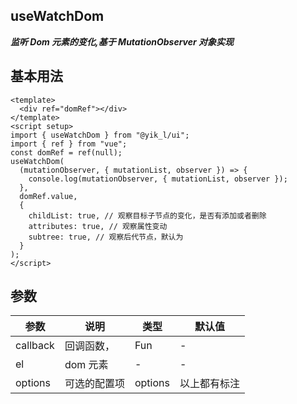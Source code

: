 <!--
 * @Author: 刘岩 15136056318@163.com
 * @Date: 2023-08-16 16:59:31
 * @LastEditors: 刘岩 15136056318@163.com
 * @LastEditTime: 2023-08-18 10:45:14
 * @FilePath: \yik-ui-word\docs\useWatchDom.md
 * @Description:
-->

## useWatchDom

**_监听 Dom 元素的变化,基于 MutationObserver 对象实现_**

## 基本用法

```vue
<template>
  <div ref="domRef"></div>
</template>
<script setup>
import { useWatchDom } from "@yik_l/ui";
import { ref } from "vue";
const domRef = ref(null);
useWatchDom(
  (mutationObserver, { mutationList, observer }) => {
    console.log(mutationObserver, { mutationList, observer });
  },
  domRef.value,
  {
    childList: true, // 观察目标子节点的变化，是否有添加或者删除
    attributes: true, // 观察属性变动
    subtree: true, // 观察后代节点，默认为
  }
);
</script>
```

## 参数

| **参数** | **说明**     | **类型** | **默认值**   |
| -------- | ------------ | -------- | ------------ |
| callback | 回调函数，   | Fun      | -            |
| el       | dom 元素     | -        | -            |
| options  | 可选的配置项 | options  | 以上都有标注 |
